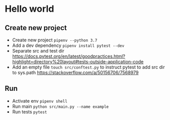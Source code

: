 # Hello world

## Create new project

- Create new project `pipenv --python 3.7`
- Add a dev dependency `pipenv install pytest --dev`
- Separate src and test dir <https://docs.pytest.org/en/latest/goodpractices.html?highlight=directory%20layout#tests-outside-application-code>
- Add an empty file `touch src/conftest.py` to instruct pytest to add src dir to sys.path <https://stackoverflow.com/a/50156706/7568979>

## Run

- Activate env `pipenv shell`
- Run main `python src/main.py --name example`
- Run tests `pytest`
